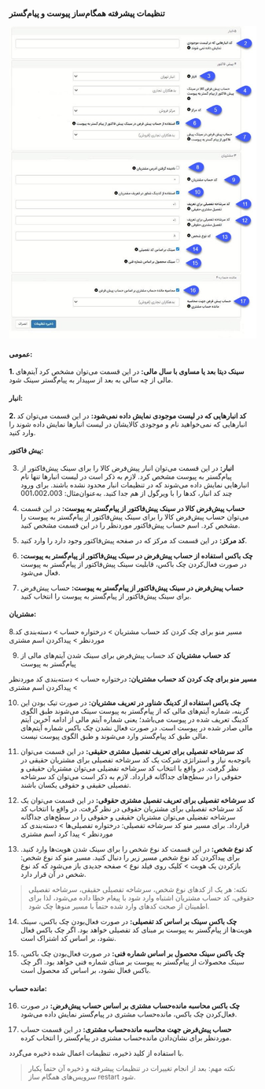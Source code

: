### تنظیمات پیشرفته همگام‌ساز پیوست و پیام‌گستر

![](peyvast.jpg)

#### عمومی:

**1. سینک دیتا بعد یا مساوی با سال مالی:** در این قسمت می‌توان مشخص کرد آیتم‌های مالی از چه سالی به بعد از سپیدار به پیام‌گستر سینک شود.

#### انبار: 

**2.    کد انبارهایی که در لیست موجودی نمایش داده نمی‌شود:** در این قسمت می‌توان کد انبارهایی که نمی‌خواهید نام و موجودی کالایشان در لیست انبارها نمایش داده شوند را وارد کنید.

#### پیش فاکتور: 

3.    **انبار:** در این قسمت می‌توان انبار پیش‌فرض کالا را برای سینک پیش‌فاکتور از پیام‌گستر به پیوست مشخص کرد. لازم به ذکر است در لیست انبارها تنها نام انبارهایی نمایش داده می‌شوند که در تنظیمات انبار محدود نشده باشند. برای ورود چند کد انبار، کدها را با ویرگول از هم جدا کنید. به‌عنوان‌مثال: 001،002،003

4.    **حساب پیش‌فرض کالا در سینک پیش‌فاکتور از پیام‌گستر به پیوست:** در این قسمت می‌توان حساب پیش‌فرض کالا را برای سینک پیش‌فاکتور از پیام‌گستر به پیوست را مشخص کرد. اسم حساب پیش‌فاکتور موردنظر را در این قسمت مشخص کنید.

5.    **کد مرکز:** در این قسمت کد مرکز که در صفحه پیش‌فاکتور وجود دارد را وارد کنید.

6.    **چک باکس استفاده از حساب پیش‌فرض در سینک پیش‌فاکتور از پیام‌گستر به پیوست:** در صورت فعال‌کردن چک باکس، قابلیت سینک پیش‌فاکتور از پیام‌گستر به پیوست فعال می‌شود.

7.    **حساب پیش‌فرض در سینک پیش‌فاکتور از پیام‌گستر به پیوست:** حساب پیش‌فرض برای سینک پیش‌فاکتور از پیام‌گستر به پیوست را انتخاب کنید.

#### مشتریان:

8.مسیر منو برای چک کردن کد حساب مشتریان > درختواره حساب > دسته‌بندی کد موردنظر > پیداکردن اسم مشتری

9. **کد حساب مشتریان**  کد حساب پیش‌فرض برای سینک شدن آیتم‌های مالی از پیام‌گستر به پیوست

**مسیر منو برای چک کردن کد حساب مشتریان:**  درختواره حساب > دسته‌بندی کد موردنظر > پیداکردن اسم مشتری

10.    **چک باکس استفاده از کدینگ شناور در تعریف مشتریان:** در صورت تیک بودن این گزینه، شماره آیتم‌های مالی که از پیام‌گستر به پیوست سینک می‌شوند طبق الگوی کدینگ تعریف شده در پیوست می‌باشد؛ یعنی شماره آیتم مالی از ادامه آخرین آیتم مالی صادر شده در پیوست است. در صورت فعال نشدن چک باکس شماره آیتم‌های مالی طبق کد پیام‌گستر وارد می‌شوند و طبق الگوی پیوست نیست.

11.    **کد سرشاخه تفصیلی برای تعریف تفصیل مشتری حقیقی:** در این قسمت می‌توان باتوجه‌به نیاز و استراتژی شرکت یک کد سرشاخه تفصیلی برای مشتریان حقیقی در نظر گرفت. در واقع با انتخاب کد سرشاخه تفضیلی می‌توان مشتریان حقیقی و حقوقی را در سطح‌های جداگانه قرارداد. لازم به ذکر است می‌توان کد سرشاخه تفصیلی حقیقی و حقوقی یکسان باشند.

12.    **کد سرشاخه تفصیلی برای تعریف تفصیل مشتری حقوقی:** در این قسمت می‌توان یک کد سرشاخه تفصیلی برای مشتریان حقوقی در نظر گرفت. در واقع با انتخاب کد سرشاخه تفضیلی می‌توان مشتریان حقیقی و حقوقی را در سطح‌های جداگانه قرارداد. برای 
مسیر منو کد سرشاخه تفصیلی: درختواره تفصیلی‌ها > دسته‌بندی کد موردنظر > پیدا کرد اسم مشتری

13.    **کد نوع شخص:** در این قسمت کد نوع شخص را برای سینک شدن هویت‌ها وارد کنید. برای پیداکردن کد نوع شخص مسیر زیر را دنبال کنید. 
مسیر منو کد نوع شخص: بازکردن یک هویت > کلیک روی فیلد نوع > صفحه جدیدی باز می‌شود که کد نوع شخص در آن قرار دارد. 

> نکته: هر یک از کدهای نوع شخص، سرشاخه تفصیلی حقیقی، سرشاخه تفصیلی حقوقی، کد حساب مشتریان اشتباه وارد شود با پیغام خطا داده می‌شود، لذا برای اطمینان از صحت کدهای وارد شده حتماً با مسیر منوها چک شود.

14.    **چک باکس سینک بر اساس کد تفصیلی:** در صورت فعال‌بودن چک باکس، سینک هویت‌ها از پیام‌گستر به پیوست بر مبنای کد تفصیلی خواهد بود. اگر چک باکس فعال نشود، بر اساس کد اشتراک است.

15.    **چک باکس سینک محصول بر اساس شماره فنی:** در صورت فعال‌بودن چک باکس، سینک محصولات از پیام‌گستر به پیوست بر مبنای شماره فنی خواهد بود. اگر چک باکس فعال نشود، بر اساس کد محصول است.

#### مانده حساب: 

16.    **چک باکس محاسبه مانده‌حساب مشتری بر اساس حساب پیش‌فرض:** در صورت فعال‌کردن چک باکس، مانده‌حساب مشتری در پیام‌گستر نمایش داده می‌شود.

17.    **حساب پیش‌فرض جهت محاسبه مانده‌حساب مشتری:** در این قسمت حساب موردنظر برای نشان‌دادن مانده‌حساب مشتری در پیام‌گستر را انتخاب کرده.

با استفاده از کلید ذخیره، تنظیمات اعمال شده ذخیره می‌گردد.

> نکته مهم: بعد از انجام تغییرات در تنظیمات پیشرفته و ذخیره آن حتماً یکبار سرویس‌های همگام ساز restart  شود.



